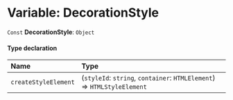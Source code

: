 # Variable: DecorationStyle

`Const` **DecorationStyle**: `Object`

#### Type declaration

| Name | Type |
| :------ | :------ |
| `createStyleElement` | (`styleId`: `string`, `container`: `HTMLElement`) => `HTMLStyleElement` |
